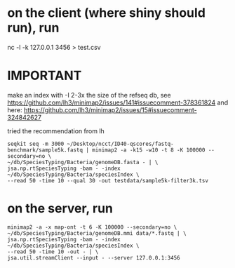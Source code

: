 # on the client (where shiny should run), run
nc -l -k 127.0.0.1 3456 > test.csv
# IMPORTANT
make an index with -I 2-3x the size of the refseq db, see
https://github.com/lh3/minimap2/issues/141#issuecomment-378361824
and here:
https://github.com/lh3/minimap2/issues/15#issuecomment-324842627


tried the recommendation from lh
```
seqkit seq -m 3000 ~/Desktop/ncct/ID40-qscores/fastq-benchmark/sample5k.fastq | minimap2 -a -k15 -w10 -t 8 -K 100000 --secondary=no \
~/db/SpeciesTyping/Bacteria/genomeDB.fasta - | \
jsa.np.rtSpeciesTyping -bam - -index ~/db/SpeciesTyping/Bacteria/speciesIndex \
--read 50 -time 10 --qual 30 -out testdata/sample5k-filter3k.tsv
```

# on the server, run
```
minimap2 -a -x map-ont -t 6 -K 100000 --secondary=no \ 
~/db/SpeciesTyping/Bacteria/genomeDB.mmi data/*.fastq | \
jsa.np.rtSpeciesTyping -bam - -index ~/db/SpeciesTyping/Bacteria/speciesIndex \
--read 50 -time 10 -out - | \
jsa.util.streamClient --input - --server 127.0.0.1:3456
```

